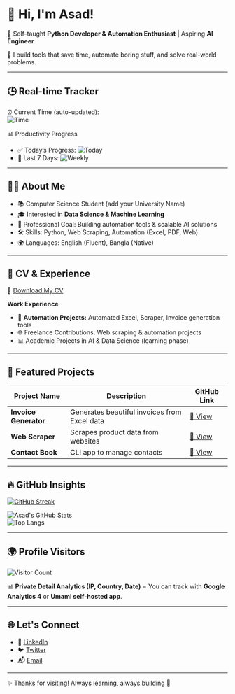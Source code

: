 # 👋 Hi, I'm Asad!

🎯 Self-taught **Python Developer & Automation Enthusiast** | Aspiring **AI Engineer**

🚀 I build tools that save time, automate boring stuff, and solve real-world problems.  

---

## 🕒 Real-time Tracker

⏰ Current Time (auto-updated):  
![Time](https://img.shields.io/endpoint?url=https://raw.githubusercontent.com/asadnexus/asadnexus/main/.github/time.json)

📊 Productivity Progress  
- ✅ Today’s Progress: ![Today](https://img.shields.io/endpoint?url=https://raw.githubusercontent.com/asadnexus/asadnexus/main/.github/today.json)  
- 📅 Last 7 Days: ![Weekly](https://img.shields.io/endpoint?url=https://raw.githubusercontent.com/asadnexus/asadnexus/main/.github/week.json)  

---

## 🧑‍💻 About Me

- 📚 Computer Science Student (add your University Name)  
- 🎓 Interested in **Data Science & Machine Learning**  
- 💼 Professional Goal: Building automation tools & scalable AI solutions  
- 🛠 Skills: Python, Web Scraping, Automation (Excel, PDF, Web)  
- 🌍 Languages: English (Fluent), Bangla (Native)  

---

## 📄 CV & Experience

📌 [Download My CV](https://your-cv-dropbox-or-drive-link.com)  

**Work Experience**  
- 📝 **Automation Projects:** Automated Excel, Scraper, Invoice generation tools  
- 🌐 Freelance Contributions: Web scraping & automation projects  
- 📊 Academic Projects in AI & Data Science (learning phase)  

---

## 🚀 Featured Projects

| Project Name          | Description                                 | GitHub Link                                                 |
| ----------------------| ------------------------------------------- | ----------------------------------------------------------- |
| **Invoice Generator** | Generates beautiful invoices from Excel data | [🔗 View](https://github.com/asad-ai-dev/invoice-generator) |
| **Web Scraper**       | Scrapes product data from websites           | [🔗 View](https://github.com/asad-ai-dev/web-scraper)       |
| **Contact Book**      | CLI app to manage contacts                   | [🔗 View](https://github.com/asad-ai-dev/contact-book)      |

---

## 🔥 GitHub Insights

[![GitHub Streak](https://streak-stats.demolab.com/?user=asadnexus&theme=radical&border_radius=10)](https://git.io/streak-stats)  

![Asad's GitHub Stats](https://github-readme-stats.vercel.app/api?username=asadnexus&show_icons=true&theme=radical)  
![Top Langs](https://github-readme-stats.vercel.app/api/top-langs/?username=asadnexus&layout=compact&theme=radical)  

---

## 🌍 Profile Visitors

![Visitor Count](https://komarev.com/ghpvc/?username=asadnexus&label=Visitors&color=blue&style=flat-square)  

📊 **Private Detail Analytics (IP, Country, Date)** = You can track with **Google Analytics 4** or **Umami self-hosted app**.  

---

## 🌐 Let's Connect

* 🔗 [LinkedIn](https://linkedin.com/in/asadnexus)  
* 🐦 [Twitter](https://twitter.com/asadnexus37)  
* 📬 [Email](mailto:asadullahmahmud2004@outlook.com)  

---

✨ Thanks for visiting! Always learning, always building 🚀
